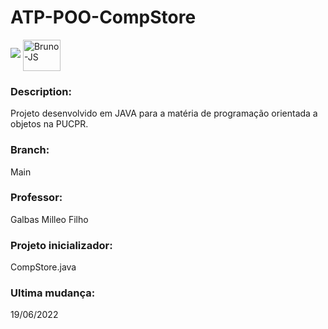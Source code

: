 # ATP-POO-CompStore

<p align="left">
<img src="http://img.shields.io/static/v1?label=STATUS&message=EM%20DESENVOLVIMENTO&color=GREEN&style=for-the-badge"/>
<img align="center" alt="Bruno-JS" height="50" width="60" src="https://cdn.jsdelivr.net/gh/devicons/devicon/icons/java/java-original-wordmark.svg">
</p>

### Description: 
Projeto desenvolvido em JAVA para a matéria de programação orientada a objetos na PUCPR.

### Branch:
Main

### Professor: 
Galbas Milleo Filho

### Projeto inicializador: 
CompStore.java

### Ultima mudança: 
19/06/2022

